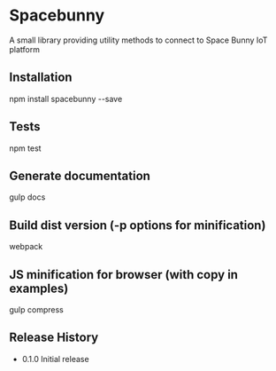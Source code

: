 Spacebunny
=========

A small library providing utility methods to connect to Space Bunny IoT platform

## Installation

  npm install spacebunny --save

## Tests

  npm test

## Generate documentation

  gulp docs

## Build dist version (-p options for minification)

  webpack

## JS minification for browser (with copy in examples)

  gulp compress

## Release History

  * 0.1.0 Initial release
